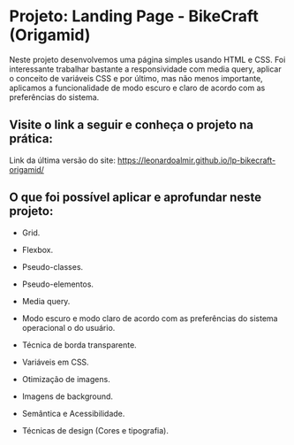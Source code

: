 # Projeto: Landing Page - BikeCraft (Origamid)

Neste projeto desenvolvemos uma página simples usando HTML e CSS. Foi interessante trabalhar bastante a responsividade com media query, aplicar o conceito de variáveis CSS e por último, mas não menos importante, aplicamos a funcionalidade de modo escuro e claro de acordo com as preferências do sistema.

## Visite o link a seguir e conheça o projeto na prática:

Link da última versão do site:
https://leonardoalmir.github.io/lp-bikecraft-origamid/

## O que foi possível aplicar e aprofundar neste projeto:

- Grid.

- Flexbox.

- Pseudo-classes.

- Pseudo-elementos.

- Media query.

- Modo escuro e modo claro de acordo com as preferências do sistema operacional o do usuário.

- Técnica de borda transparente.

- Variáveis em CSS.

- Otimização de imagens.

- Imagens de background.

- Semântica e Acessibilidade.

- Técnicas de design (Cores e tipografia).